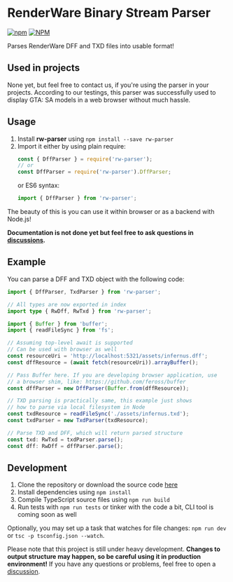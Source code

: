 # RenderWare Binary Stream Parser
[![npm](https://img.shields.io/npm/v/rw-parser.svg)](https://www.npmjs.com/package/rw-parser)
[![NPM](https://img.shields.io/npm/l/rw-parser.svg)](https://github.com/Timic3/rw-parser/blob/master/LICENSE)

Parses RenderWare DFF and TXD files into usable format!

## Used in projects

None yet, but feel free to contact us, if you're using the parser in your projects. According to our testings, this parser was successfully used to display GTA: SA models in a web browser without much hassle.

## Usage

 1. Install **rw-parser** using `npm install --save rw-parser`
 2. Import it either by using plain require:
    ```js
    const { DffParser } = require('rw-parser');
    // or
    const DffParser = require('rw-parser').DffParser;
    ```
    or ES6 syntax:
    ```js
    import { DffParser } from 'rw-parser';
    ```

The beauty of this is you can use it within browser or as a backend with Node.js!
    
**Documentation is not done yet but feel free to ask questions in [discussions](https://github.com/Timic3/rw-parser/discussions).**

## Example

You can parse a DFF and TXD object with the following code:

```ts
import { DffParser, TxdParser } from 'rw-parser';

// All types are now exported in index
import type { RwDff, RwTxd } from 'rw-parser';

import { Buffer } from 'buffer';
import { readFileSync } from 'fs';

// Assuming top-level await is supported
// Can be used with browser as well
const resourceUri = 'http://localhost:5321/assets/infernus.dff';
const dffResource = (await fetch(resourceUri)).arrayBuffer();

// Pass Buffer here. If you are developing browser application, use
// a browser shim, like: https://github.com/feross/buffer
const dffParser = new DffParser(Buffer.from(dffResource));

// TXD parsing is practically same, this example just shows
// how to parse via local filesystem in Node
const txdResource = readFileSync('./assets/infernus.txd');
const txdParser = new TxdParser(txdResource);

// Parse TXD and DFF, which will return parsed structure
const txd: RwTxd = txdParser.parse();
const dff: RwDff = dffParser.parse();
```

## Development

 1. Clone the repository or download the source code [here](https://github.com/Timic3/rw-parser/archive/master.zip)
 2. Install dependencies using `npm install`
 3. Compile TypeScript source files using `npm run build`
 4. Run tests with `npm run tests` or tinker with the code a bit, CLI tool is coming soon as well

Optionally, you may set up a task that watches for file changes: `npm run dev` or `tsc -p tsconfig.json --watch`.

Please note that this project is still under heavy development. **Changes to output structure may happen, so be careful using it in production environment!** If you have any questions or problems, feel free to open a [discussion](https://github.com/Timic3/rw-parser/discussions).
